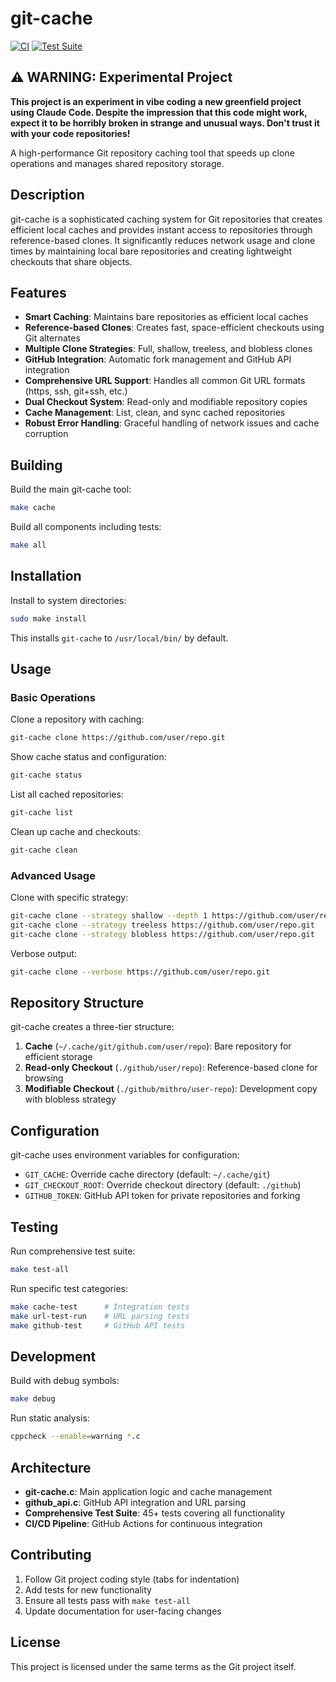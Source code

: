 # git-cache

[![CI](https://github.com/mithro/git-cache/actions/workflows/ci.yml/badge.svg)](https://github.com/mithro/git-cache/actions/workflows/ci.yml)
[![Test Suite](https://github.com/mithro/git-cache/actions/workflows/test.yml/badge.svg)](https://github.com/mithro/git-cache/actions/workflows/test.yml)

## ⚠️ WARNING: Experimental Project

**This project is an experiment in vibe coding a new greenfield project using Claude Code. Despite the impression that this code might work, expect it to be horribly broken in strange and unusual ways. Don't trust it with your code repositories!**

A high-performance Git repository caching tool that speeds up clone operations and manages shared repository storage.

## Description

git-cache is a sophisticated caching system for Git repositories that creates efficient local caches and provides instant access to repositories through reference-based clones. It significantly reduces network usage and clone times by maintaining local bare repositories and creating lightweight checkouts that share objects.

## Features

- **Smart Caching**: Maintains bare repositories as efficient local caches
- **Reference-based Clones**: Creates fast, space-efficient checkouts using Git alternates
- **Multiple Clone Strategies**: Full, shallow, treeless, and blobless clones
- **GitHub Integration**: Automatic fork management and GitHub API integration  
- **Comprehensive URL Support**: Handles all common Git URL formats (https, ssh, git+ssh, etc.)
- **Dual Checkout System**: Read-only and modifiable repository copies
- **Cache Management**: List, clean, and sync cached repositories
- **Robust Error Handling**: Graceful handling of network issues and cache corruption

## Building

Build the main git-cache tool:
```bash
make cache
```

Build all components including tests:
```bash
make all
```

## Installation

Install to system directories:
```bash
sudo make install
```

This installs `git-cache` to `/usr/local/bin/` by default.

## Usage

### Basic Operations

Clone a repository with caching:
```bash
git-cache clone https://github.com/user/repo.git
```

Show cache status and configuration:
```bash
git-cache status
```

List all cached repositories:
```bash
git-cache list
```

Clean up cache and checkouts:
```bash
git-cache clean
```

### Advanced Usage

Clone with specific strategy:
```bash
git-cache clone --strategy shallow --depth 1 https://github.com/user/repo.git
git-cache clone --strategy treeless https://github.com/user/repo.git
git-cache clone --strategy blobless https://github.com/user/repo.git
```

Verbose output:
```bash
git-cache clone --verbose https://github.com/user/repo.git
```

## Repository Structure

git-cache creates a three-tier structure:

1. **Cache** (`~/.cache/git/github.com/user/repo`): Bare repository for efficient storage
2. **Read-only Checkout** (`./github/user/repo`): Reference-based clone for browsing
3. **Modifiable Checkout** (`./github/mithro/user-repo`): Development copy with blobless strategy

## Configuration

git-cache uses environment variables for configuration:

- `GIT_CACHE`: Override cache directory (default: `~/.cache/git`)
- `GIT_CHECKOUT_ROOT`: Override checkout directory (default: `./github`)
- `GITHUB_TOKEN`: GitHub API token for private repositories and forking

## Testing

Run comprehensive test suite:
```bash
make test-all
```

Run specific test categories:
```bash
make cache-test      # Integration tests
make url-test-run    # URL parsing tests  
make github-test     # GitHub API tests
```

## Development

Build with debug symbols:
```bash
make debug
```

Run static analysis:
```bash
cppcheck --enable=warning *.c
```

## Architecture

- **git-cache.c**: Main application logic and cache management
- **github_api.c**: GitHub API integration and URL parsing
- **Comprehensive Test Suite**: 45+ tests covering all functionality
- **CI/CD Pipeline**: GitHub Actions for continuous integration

## Contributing

1. Follow Git project coding style (tabs for indentation)
2. Add tests for new functionality  
3. Ensure all tests pass with `make test-all`
4. Update documentation for user-facing changes

## License

This project is licensed under the same terms as the Git project itself.